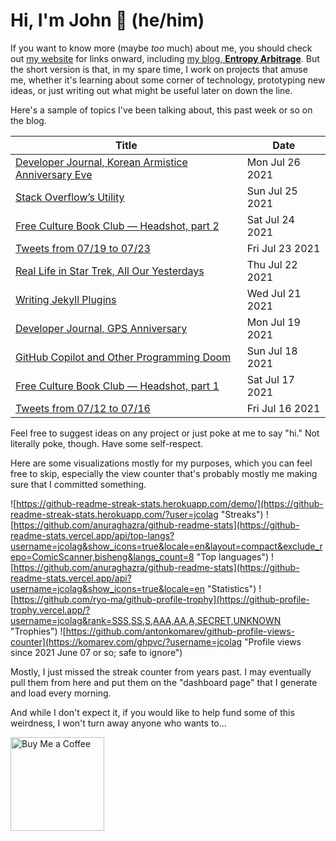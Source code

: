 # Hi, I'm John 👋 (he/him)

If you want to know more (maybe *too* much) about me, you should check out [my website](https://john.colagioia.net/) for links onward, including [my blog, **Entropy Arbitrage**](https://john.colagioia.net/blog).  But the short version is that, in my spare time, I work on projects that amuse me, whether it's learning about some corner of technology, prototyping new ideas, or just writing out what might be useful later on down the line.

Here's a sample of topics I've been talking about, this past week or so on the blog.

|Title|Date|
|-----|-------|
|[Developer Journal, Korean Armistice Anniversary Eve](https://john.colagioia.net/blog/2021/07/26/armistice.html)|Mon Jul 26 2021|
|[Stack Overflow’s Utility](https://john.colagioia.net/blog/media/2021/07/25/stack.html)|Sun Jul 25 2021|
|[Free Culture Book Club — Headshot, part 2](https://john.colagioia.net/blog/2021/07/24/headshot.html)|Sat Jul 24 2021|
|[Tweets from 07/19 to 07/23](https://john.colagioia.net/blog/media/2021/07/23/week.html)|Fri Jul 23 2021|
|[Real Life in Star Trek, All Our Yesterdays](https://john.colagioia.net/blog/2021/07/22/yesterday.html)|Thu Jul 22 2021|
|[Writing Jekyll Plugins](https://john.colagioia.net/blog/2021/07/21/jekyll.html)|Wed Jul 21 2021|
|[Developer Journal, GPS Anniversary](https://john.colagioia.net/blog/2021/07/19/gps.html)|Mon Jul 19 2021|
|[GitHub Copilot and Other Programming Doom](https://john.colagioia.net/blog/2021/07/18/copilot.html)|Sun Jul 18 2021|
|[Free Culture Book Club — Headshot, part 1](https://john.colagioia.net/blog/2021/07/17/headshot.html)|Sat Jul 17 2021|
|[Tweets from 07/12 to 07/16](https://john.colagioia.net/blog/media/2021/07/16/week.html)|Fri Jul 16 2021|

Feel free to suggest ideas on any project or just poke at me to say "hi." Not literally poke, though. Have some self-respect.

Here are some visualizations mostly for my purposes, which you can feel free to skip, especially the view counter that's probably mostly me making sure that I committed something.

![https://github-readme-streak-stats.herokuapp.com/demo/](https://github-readme-streak-stats.herokuapp.com/?user=jcolag "Streaks")
![https://github.com/anuraghazra/github-readme-stats](https://github-readme-stats.vercel.app/api/top-langs?username=jcolag&show_icons=true&locale=en&layout=compact&exclude_repo=ComicScanner,bisheng&langs_count=8 "Top languages")
![https://github.com/anuraghazra/github-readme-stats](https://github-readme-stats.vercel.app/api?username=jcolag&show_icons=true&locale=en "Statistics")
![https://github.com/ryo-ma/github-profile-trophy](https://github-profile-trophy.vercel.app/?username=jcolag&rank=SSS,SS,S,AAA,AA,A,SECRET,UNKNOWN "Trophies")
![https://github.com/antonkomarev/github-profile-views-counter](https://komarev.com/ghpvc/?username=jcolag "Profile views since 2021 June 07 or so; safe to ignore")

Mostly, I just missed the streak counter from years past.  I may eventually pull them from here and put them on the "dashboard page" that I generate and load every morning.

And while I don't expect it, if you would like to help fund some of this weirdness, I won't turn away anyone who wants to...

[<img src="https://cdn.buymeacoffee.com/buttons/v2/default-yellow.png" alt="Buy Me a Coffee" width="150px"/>](https://www.buymeacoffee.com/jcolag)
